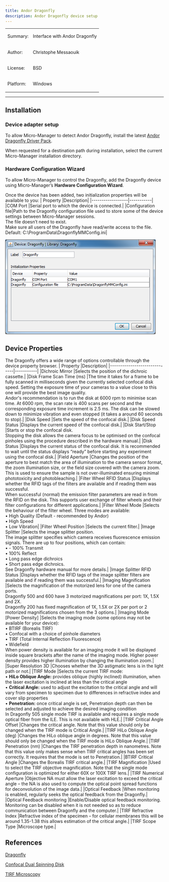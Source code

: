 ```yaml
---
title: Andor Dragonfly
description: Andor Dragonfly device setup
---
```


<table>
<tr>
<td><p>Summary:</p></td>
<td><p>Interface with Andor Dragonfly</p></td>
</tr>
<tr>
<td><p>Author:</p></td>
<td><p>Christophe Messaouik</p></td>
</tr>
<tr>
<td><p>License:</p></td>
<td><p>BSD</p></td>
</tr>
<tr>
<td><p>Platform:</p></td>
<td><p>Windows</p></td>
</tr>
</table>

------------------------------------------------------------------------

## Installation

### Device adapter setup

To allow Micro-Manager to detect Andor Dragonfly, install the latest [Andor Dragonfly Driver Pack](https://andor.oxinst.com/downloads/view/andor-dragonfly-driver-pack).

When requested for a destination path during installation, select the current Micro-Manager installation directory.

### Hardware Configuration Wizard

To allow Micro-Manager to control the Dragonfly, add the Dragonfly device using Micro-Manager’s **Hardware Configuration Wizard**. 

Once the device has been added, two initialization properties will be available to you: 
|     Property     |Description|
|------------------|-----------|
|COM Port          |Serial port to which the device is connected.|
|Configuration file|Path to the Dragonfly configuration file used to store some of the device settings between Micro-Manager sessions.<br>The file doesn’t need to exist.<br>Make sure all users of the Dragonfly have read/write access to the file.<br>Default: C:\ProgramData\DragonflyMMConfig.ini|

![](/media/AndoDragonfly_Hardware_configuration_wizard.png)

## Device Properties

The Dragonfly offers a wide range of options controllable through the device property browser.
|           Property           |Description|
|------------------------------|-----------|
|Dichroic Mirror               |Selects the position of the dichroic cassette.|
|Disk Frame Scan Time (ms)     |The time it takes for a frame to be fully scanned in milliseconds given the currently selected confocal disk speed. Setting the exposure time of your cameras to a value close to this one will provide the best image quality.<br>Andor's recommendation is to run the disk at 6000 rpm to minimise scan time. At 6000 rpm, the scan rate is 400 scans per second and the corresponding exposure time increment is 2.5 ms. The disk can be slowed down to minimize vibration and even stopped (it takes a around 60 seconds to stop).|
|Disk Speed                    |Sets the speed of the confocal disk.|
|Disk Speed Status             |Displays the current speed of the confocal disk.|
|Disk Start/Stop               |Starts or stop the confocal disk.<br>Stopping the disk allows the camera focus to be optimised on the confocal pinholes using the procedure described in the hardware manual.|
|Disk Status                   |Displays the current status of the confocal disk. It is recommended to wait until the status displays “ready” before starting any experiment using the confocal disk.|
|Field Aperture                |Changes the position of the aperture to best match the area of illumination to the camera sensor format, the zoom illumination size, or the field size covered with the camera zoom. This is used to ensure the sample is not over-illuminated ensuring minimal phototoxicity and photobleaching.|
|Filter Wheel RFID Status      |Displays whether the RFID tags of the filters are available and if reading them was successful.<br>When successful (normal) the emission filter parameters are read in from the RFID on the disk. This supports user exchange of filter wheels and their filter configurations for different applications.|
|Filter Wheel Mode             |Selects the behaviour of the filter wheel. Three modes are available:<br> • High Quality (Default - recommended by Andor)<br> • High Speed<br> • Low Vibration|
|Filter Wheel Position         |Selects the current filter.|
|Image Splitter                |Selects the image splitter position.<br>The image splitter specifies which camera receives fluorescence emission signals. There are up to four positions, which can contain:<br> • - 100% Transmit<br> • 100% Reflect<br> • Long pass edge dichroics<br> • Short pass edge dichroics.<br>See Dragonfly hardware manual for more details.|
|Image Splitter RFID Status    |Displays whether the RFID tags of the image splitter filters are available and if reading them was successful.|
|Imaging Magnification         |Selects the magnification of the motorized lens for one of the camera ports.<br>Dragonfly 500 and 600 have 3 motorized magnifications per port: 1X, 1.5X and 2X.<br>Dragonfly 200 has fixed magnification of 1X, 1.5X or 2X per port or 2 motorized magnifications chosen from the 3 options.|
|Imaging Mode [Power Density]  |Selects the imaging mode (some options may not be available for your device):<br> • BTIRF (Borealis TIRF)<br> • Confocal with a choice of pinhole diameters<br> • TIRF (Total Internal Reflection Fluorescence)<br> • Widefield<br>When power density is available for an imaging mode it will be displayed inside square brackets after the name of the imaging mode. Higher power density provides higher illumination by changing the illumination zoom.|
|Super Resolution 3D           |Chooses whether the 3D astigmatic lens is in the light path or not.|
|TIRF Mode                     |Selects the current TIRF mode:<br> • **HiLo Oblique Angle:** provides oblique (highly inclined) illumination, when the laser excitation is inclined at less than the critical angle<br> • **Critical Angle:** used to adjust the excitation to the critical angle and will vary from specimen to specimen due to differences in refractive index and cover slip properties<br> • **Penetration:** once critical angle is set, Penetration depth can then be selected and adjusted to achieve the desired imaging condition<br>In Dragonfly 505 single mode TIRF is available and requires a single mode optical fiber from the ILE. This is not available with HLE.|
|TIRF Critical Angle Offset    |Changes the critical angle. Note that this value should only be changed when the TIRF mode is Critical Angle.|
|TIRF HiLo Oblique Angle (deg) |Changes the HiLo oblique angle in degrees. Note that this value should only be changed when the TIRF mode is HiLo Oblique Angle.|
|TIRF Penetration (nm)         |Changes the TIRF penetration depth in nanometres. Note that this value only makes sense when TIRF critical angles has been set correctly. It requires that the mode is set to Penetration.|
|BTIRF Critical Angle          |Changes the Borealis TIRF critical angle.|
|TIRF Magnification            |Used to select the TIRF objective magnification. Note that the single mode configuration is optimized for either 60X or 100X TIRF lens.|
|TIRF Numerical Aperture       |Objective NA must allow the laser excitation to exceed the critical angle – the NA is also used to compute the optical point spread functions for deconvolution of the image data.|
|Optical Feedback              |When monitoring is enabled, regularly seeks the optical feedback from the Dragonfly.|
|Optical Feedback monitoring   |Enable/Disable optical feedback monitoring. Monitoring can be disabled when it is not needed so as to reduce communication between Dragonfly and the computer.|
|TIRF Refractive Index         |Refractive index of the specimen – for cellular membranes this will be around 1.35-1.38 this allows estimation of the critical angle.|
|TIRF Scope Type               |Microscope type.|

## References
[Dragonfly](http://www.andor.com/microscopy-systems/dragonfly)

[Confocal Dual Spinning Disk](http://www.andor.com/learning-academy/confocal-dual-spinning-disk-principles-behind-the-revolution-system)

[TIRF Microscopy](https://andor.oxinst.com/learning/view/article/tirf-microscopy)

